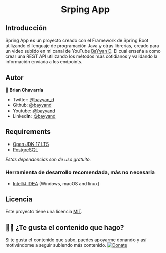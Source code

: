 <h1 align="center">Srping App</h1>

## Introducción
Spring App es un proyecto creado con el Framework de Spring Boot utilizando el lenguaje de programación Java y otras librerías, creado para un video subido en mi canal de YouTube [BaYyan D](https://www.youtube.com/bayyand). El cual enseña a como crear una REST API utilizando los métodos mas cotidianos y validando la información enviada a los endpoints.

## Autor

👤  **Brian Chavarría**

- Twitter: [@bayyan_d](https://twitter.com/bayyan_d)
- Github: [@bayyand](https://github.com/bayyand)
- Youtube: [@bayyand](https://www.youtube.com/bayyand)
- Linked**In**: [@bayyand](https://www.linkedin.com/in/bayyand)

## Requirements

- [Open JDK 17 LTS](https://docs.microsoft.com/en-us/java/openjdk/download)
- [PostgreSQL](https://www.postgresql.org/)

*Estas dependencias son de uso gratuito.*

### Herramienta de desarrollo recomendada, más no necesaria

- [IntelliJ IDEA](https://www.visualstudio.com/vs/) (Windows, macOS and linux)

## Licencia
Este proyecto tiene una licencia [MIT](https://mit-license.org/).

## 👍🏻 ¿Te gusta el contenido que hago?

Si te gusta el contenido que subo, puedes apoyarme donando y así motivándome a seguir subiendo más contenido.
[![Donate](https://www.paypalobjects.com/en_US/i/btn/btn_donate_LG.gif)](https://www.paypal.com/donate/?hosted_button_id=FNHFXFA2JX4QY)
